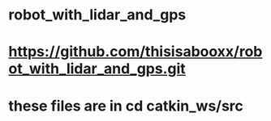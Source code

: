 # robot_with_lidar_and_gps
# https://github.com/thisisabooxx/robot_with_lidar_and_gps.git
# these files are in cd catkin_ws/src
